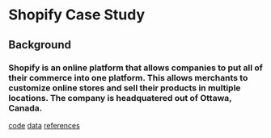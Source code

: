 # Shopify Case Study
## Background
### Shopify is an online platform that allows companies to put all of their commerce into one platform. This allows merchants to customize online stores and sell their products in multiple locations. The company is headquatered out of Ottawa, Canada.

[code](code)
[data](data)
[references](references)
